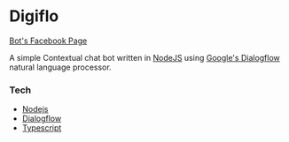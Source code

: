 # Digiflo

[Bot's Facebook Page](https://www.facebook.com/Digiflo-269882530220723/)

A simple Contextual chat bot written in [NodeJS](https://nodejs.org/) using [Google's Dialogflow](https://www.google.co.uk) natural language processor.

### Tech
- [Nodejs](https://nodejs.org)
- [Dialogflow](https://www.google.co.uk)
- [Typescript](https://www.typescriptlang.org/)
